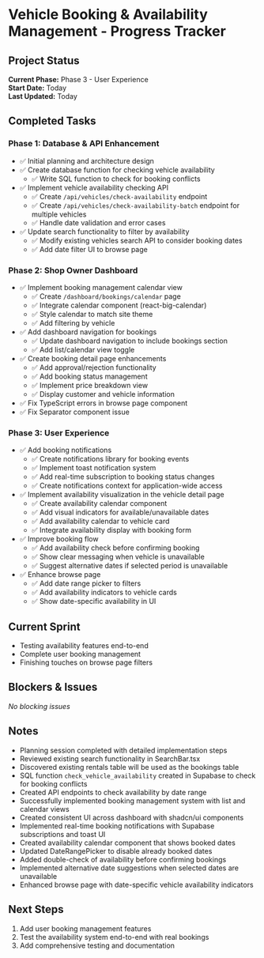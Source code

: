 # Vehicle Booking & Availability Management - Progress Tracker

## Project Status
**Current Phase:** Phase 3 - User Experience  
**Start Date:** Today  
**Last Updated:** Today

## Completed Tasks

### Phase 1: Database & API Enhancement
- ✅ Initial planning and architecture design
- ✅ Create database function for checking vehicle availability
  - ✅ Write SQL function to check for booking conflicts
- ✅ Implement vehicle availability checking API
  - ✅ Create `/api/vehicles/check-availability` endpoint
  - ✅ Create `/api/vehicles/check-availability-batch` endpoint for multiple vehicles
  - ✅ Handle date validation and error cases
- ✅ Update search functionality to filter by availability
  - ✅ Modify existing vehicles search API to consider booking dates
  - ✅ Add date filter UI to browse page

### Phase 2: Shop Owner Dashboard
- ✅ Implement booking management calendar view
  - ✅ Create `/dashboard/bookings/calendar` page
  - ✅ Integrate calendar component (react-big-calendar)
  - ✅ Style calendar to match site theme
  - ✅ Add filtering by vehicle
- ✅ Add dashboard navigation for bookings
  - ✅ Update dashboard navigation to include bookings section
  - ✅ Add list/calendar view toggle
- ✅ Create booking detail page enhancements
  - ✅ Add approval/rejection functionality
  - ✅ Add booking status management
  - ✅ Implement price breakdown view
  - ✅ Display customer and vehicle information
- ✅ Fix TypeScript errors in browse page component
- ✅ Fix Separator component issue

### Phase 3: User Experience
- ✅ Add booking notifications
  - ✅ Create notifications library for booking events
  - ✅ Implement toast notification system
  - ✅ Add real-time subscription to booking status changes
  - ✅ Create notifications context for application-wide access
- ✅ Implement availability visualization in the vehicle detail page
  - ✅ Create availability calendar component
  - ✅ Add visual indicators for available/unavailable dates
  - ✅ Add availability calendar to vehicle card
  - ✅ Integrate availability display with booking form
- ✅ Improve booking flow
  - ✅ Add availability check before confirming booking
  - ✅ Show clear messaging when vehicle is unavailable
  - ✅ Suggest alternative dates if selected period is unavailable
- ✅ Enhance browse page
  - ✅ Add date range picker to filters
  - ✅ Add availability indicators to vehicle cards
  - ✅ Show date-specific availability in UI

## Current Sprint
- Testing availability features end-to-end
- Complete user booking management
- Finishing touches on browse page filters

## Blockers & Issues
*No blocking issues*

## Notes
- Planning session completed with detailed implementation steps
- Reviewed existing search functionality in SearchBar.tsx
- Discovered existing rentals table will be used as the bookings table
- SQL function `check_vehicle_availability` created in Supabase to check for booking conflicts
- Created API endpoints to check availability by date range
- Successfully implemented booking management system with list and calendar views
- Created consistent UI across dashboard with shadcn/ui components
- Implemented real-time booking notifications with Supabase subscriptions and toast UI
- Created availability calendar component that shows booked dates
- Updated DateRangePicker to disable already booked dates
- Added double-check of availability before confirming bookings
- Implemented alternative date suggestions when selected dates are unavailable
- Enhanced browse page with date-specific vehicle availability indicators

## Next Steps
1. Add user booking management features
2. Test the availability system end-to-end with real bookings
3. Add comprehensive testing and documentation 